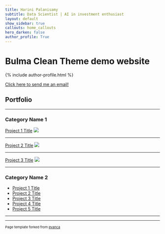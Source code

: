 ```yaml
---
title: Harini Palanisamy
subtitle: Data Scientist | AI in investment enthusiast
layout: default
show_sidebar: true
callouts: home_callouts
hero_darken: false
author_profile: True
---
```



# Bulma Clean Theme demo website

{% include author-profile.html %}

<a href="{{ site.data.social-media.email.href }}{{ site.data.social-media.email.id }}" title="Email me">Click here to send me an email!</a>
  


## Portfolio

---

### Category Name 1 

[Project 1 Title](/sample_page)
<img src="images/dummy_thumbnail.jpg?raw=true"/>

---
[Project 2 Title](/pdf/sample_presentation.pdf)
<img src="images/dummy_thumbnail.jpg?raw=true"/>

---
[Project 3 Title](http://example.com/)
<img src="images/dummy_thumbnail.jpg?raw=true"/>

---

### Category Name 2

- [Project 1 Title](http://example.com/)
- [Project 2 Title](http://example.com/)
- [Project 3 Title](http://example.com/)
- [Project 4 Title](http://example.com/)
- [Project 5 Title](http://example.com/)

---




---
<p style="font-size:11px">Page template forked from <a href="https://github.com/evanca/quick-portfolio">evanca</a></p>
<!-- Remove above link if you don't want to attibute -->
